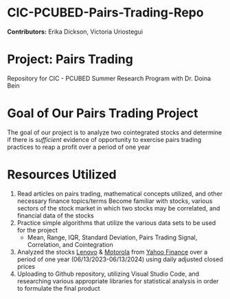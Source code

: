 # CIC-PCUBED-Pairs-Trading-Repo
**Contributors:** Erika Dickson, Victoria Uriostegui

# Project: Pairs Trading
Repository for CIC - PCUBED Summer Research Program with Dr. Doina Bein

# Goal of Our Pairs Trading Project
The goal of our project is to analyze two cointegrated stocks and determine if there is _sufficient_ evidence of opportunity to exercise pairs trading practices to reap a profit over a period of one year

# Resources Utilized
1. Read articles on pairs trading, mathematical concepts utilized, and other necessary finance topics/terms
Become familiar with stocks, various sectors of the stock market in which two stocks may be correlated, and financial data of the stocks 
2. Practice simple algorithms that utilize the various data sets to be used for the project
   - Mean, Range, IQR, Standard Deviation, Pairs Trading Signal, Correlation, and Cointegration
3. Analyzed the stocks [Lenovo](https://finance.yahoo.com/quote/LNVGF/history/?period1=1686614400&period2=1718236800) & [Motorola](https://finance.yahoo.com/quote/MSI/history/?period1=1686614400&period2=1718236800) from [Yahoo Finance](https://finance.yahoo.com) over a period of one year (06/13/2023-06/13/2024) using daily adjusted closed prices
4. Uploading to Github repository, utilizing Visual Studio Code, and researching various appropriate libraries for statistical analysis in order to formulate the final product




